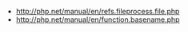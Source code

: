 
* http://php.net/manual/en/refs.fileprocess.file.php
* http://php.net/manual/en/function.basename.php
